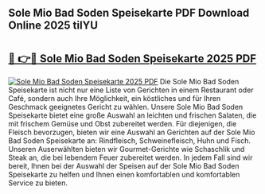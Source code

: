 ## Sole Mio Bad Soden Speisekarte PDF Download Online 2025 tiIYU

# <h2><a href="http://gc892c.nevu.top/?p=Sole+Mio+Bad+Soden+Speisekarte">🔗 👉🔴 Sole Mio Bad Soden Speisekarte 2025 PDF</a></h2>

[![Sole Mio Bad Soden Speisekarte 2025 PDF](https://i.imgur.com/dBaPXMq.png)](http://gc892c.nevu.top/?p=Sole+Mio+Bad+Soden+Speisekarte)
Die Sole Mio Bad Soden Speisekarte ist nicht nur eine Liste von Gerichten in einem Restaurant oder Café, sondern auch Ihre Möglichkeit, ein köstliches und für Ihren Geschmack geeignetes Gericht zu wählen. Unsere Sole Mio Bad Soden Speisekarte bietet eine große Auswahl an leichten und frischen Salaten, die mit frischem Gemüse und Obst zubereitet werden. Für diejenigen, die Fleisch bevorzugen, bieten wir eine Auswahl an Gerichten auf der Sole Mio Bad Soden Speisekarte an: Rindfleisch, Schweinefleisch, Huhn und Fisch. Unseren Auserwählten bieten wir Gourmet-Gerichte wie Schaschlik und Steak an, die bei lebendem Feuer zubereitet werden. In jedem Fall sind wir bereit, Ihnen bei der Auswahl der Speisen auf der Sole Mio Bad Soden Speisekarte zu helfen und Ihnen einen komfortablen und komfortablen Service zu bieten.
